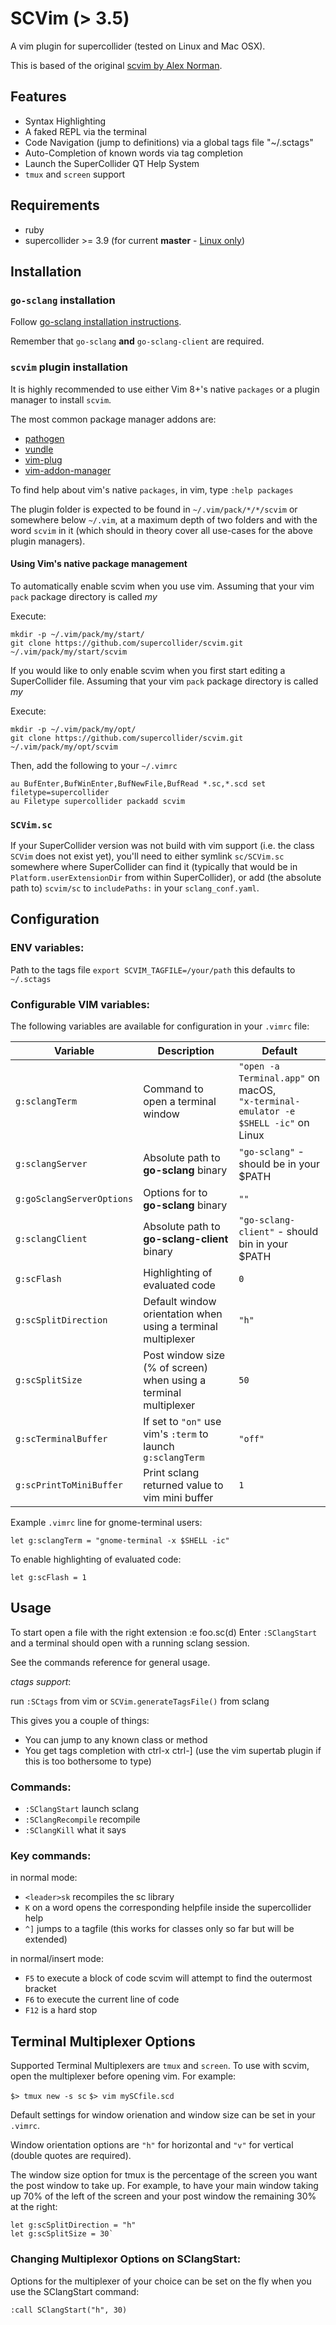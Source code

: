 SCVim (> 3.5)
==============

A vim plugin for supercollider (tested on Linux and Mac OSX).

This is based of the original [scvim by Alex Norman](http://www.x37v.info/scvim/).

Features
--------

* Syntax Highlighting
* A faked REPL via the terminal
* Code Navigation (jump to definitions) via a global tags file "~/.sctags"
* Auto-Completion of known words via tag completion
* Launch the SuperCollider QT Help System
* `tmux` and `screen` support

Requirements
------------

* ruby
* supercollider >= 3.9 (for current **master** - [Linux only](https://github.com/supercollider/scvim/issues/27))

Installation
------------

### `go-sclang` installation

Follow [go-sclang installation instructions](https://github.com/WnP/go-sclang#install).

Remember that `go-sclang` **and** `go-sclang-client` are required.

### `scvim` plugin installation

It is highly recommended to use either Vim 8+'s native `packages` or a plugin
manager to install `scvim`.

The most common package manager addons are:

* [pathogen](https://github.com/tpope/vim-pathogen)
* [vundle](https://github.com/VundleVim/Vundle.vim)
* [vim-plug](https://github.com/junegunn/vim-plug)
* [vim-addon-manager](https://github.com/MarcWeber/vim-addon-manager)

To find help about vim's native `packages`, in vim, type `:help packages`

The plugin folder is expected to be found in `~/.vim/pack/*/*/scvim`
or somewhere below `~/.vim`, at a maximum depth of two folders and with the
word `scvim` in it (which should in theory cover all use-cases for the above
plugin managers).

#### Using Vim's native package management

To automatically enable scvim when you use vim.
Assuming that your vim `pack` package directory is called *my*

Execute:
```
mkdir -p ~/.vim/pack/my/start/
git clone https://github.com/supercollider/scvim.git ~/.vim/pack/my/start/scvim
```

If you would like to only enable scvim when you first start editing a
SuperCollider file.
Assuming that your vim `pack` package directory is called *my*

Execute:
```
mkdir -p ~/.vim/pack/my/opt/
git clone https://github.com/supercollider/scvim.git ~/.vim/pack/my/opt/scvim
```

Then, add the following to your `~/.vimrc`

```
au BufEnter,BufWinEnter,BufNewFile,BufRead *.sc,*.scd set filetype=supercollider
au Filetype supercollider packadd scvim
```

### `SCVim.sc`

If your SuperCollider version was not build with vim support (i.e. the class
`SCVim` does not exist yet), you'll need to either symlink `sc/SCVim.sc`
somewhere where SuperCollider can find it (typically that would be in
`Platform.userExtensionDir` from within SuperCollider), or add (the absolute
path to) `scvim/sc` to `includePaths:` in your `sclang_conf.yaml`.

Configuration
-------------

### ENV variables:

Path to the tags file
`export SCVIM_TAGFILE=/your/path` this defaults to `~/.sctags`

### Configurable VIM variables:

The following variables are available for configuration in your `.vimrc` file:

| Variable                  | Description                                                      | Default                                                                                |
| --------                  | -----------                                                      | -------                                                                                |
| `g:sclangTerm`            | Command to open a terminal window                                | `"open -a Terminal.app"` on macOS,<br />`"x-terminal-emulator -e $SHELL -ic"` on Linux |
| `g:sclangServer`          | Absolute path to **go-sclang** binary                            | `"go-sclang"` - should be in your $PATH                                                |
| `g:goSclangServerOptions` | Options for to **go-sclang** binary                              | `""`                                                                                   |
| `g:sclangClient`          | Absolute path to **go-sclang-client** binary                     | `"go-sclang-client"` - should bin in your $PATH                                        |
| `g:scFlash`               | Highlighting of evaluated code                                   | `0`                                                                                    |
| `g:scSplitDirection`      | Default window orientation when using a terminal multiplexer     | `"h"`                                                                                  |
| `g:scSplitSize`           | Post window size (% of screen) when using a terminal multiplexer | `50`                                                                                   |
| `g:scTerminalBuffer`      | If set to `"on"` use vim's `:term` to launch `g:sclangTerm`      | `"off"`                                                                                |
| `g:scPrintToMiniBuffer`   | Print sclang returned value to vim mini buffer                   | `1`                                                                                    |

Example `.vimrc` line for gnome-terminal users:

    let g:sclangTerm = "gnome-terminal -x $SHELL -ic"

To enable highlighting of evaluated code:

    let g:scFlash = 1

Usage
-----
To start open a file with the right extension :e foo.sc(d)
Enter `:SClangStart` and a terminal should open with a running sclang session.

See the commands reference for general usage.

_ctags support_:

run `:SCtags` from vim or `SCVim.generateTagsFile()` from sclang

This gives you a couple of things:

* You can jump to any known class or method
* You get tags completion with ctrl-x ctrl-] (use the vim supertab plugin if this is too
  bothersome to type)

### Commands:

* `:SClangStart` launch sclang
* `:SClangRecompile` recompile
* `:SClangKill` what it says

### Key commands:

in normal mode:

* `<leader>sk` recompiles the sc library
* `K` on a word opens the corresponding helpfile inside the supercollider help
* `^]` jumps to a tagfile (this works for classes only so far but will be
  extended)

in normal/insert mode:

* `F5` to execute a block of code scvim will attempt to find the outermost bracket
* `F6` to execute the current line of code
* `F12` is a hard stop

Terminal Multiplexer Options
----------------------------

Supported Terminal Multiplexers are `tmux` and `screen`. To use with scvim, open
the multiplexer before opening vim.
For example:

`$> tmux new -s sc`
`$> vim mySCfile.scd`

Default settings for window orienation and window size can be set in your `.vimrc`.

Window orientation options are `"h"` for horizontal and `"v"` for vertical (double
quotes are required).

The window size option for tmux is the percentage of the screen you want the post
window to take up. For example, to have your main window taking up 70% of the left
of the screen and your post window the remaining 30% at the right:

    let g:scSplitDirection = "h"
    let g:scSplitSize = 30`

### Changing Multiplexor Options on SClangStart:

Options for the multiplexer of your choice can be set on the fly when you use the
SClangStart command:

`:call SClangStart("h", 30)`
